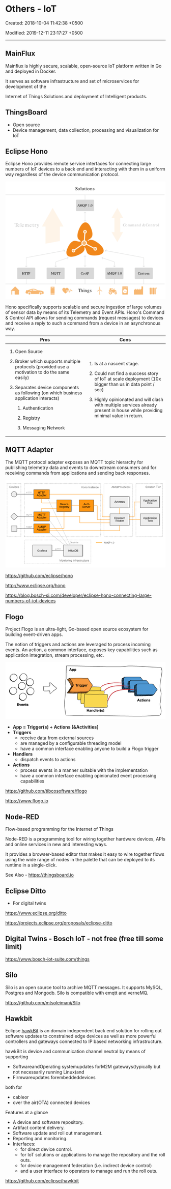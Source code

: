 # Others - IoT

Created: 2018-10-04 11:42:38 +0500

Modified: 2019-12-11 23:17:27 +0500

---

## MainFlux

Mainflux is highly secure, scalable, open-source IoT platform written in Go and deployed in Docker.

It serves as software infrastructure and set of microservices for development of the

Internet of Things Solutions and deployment of Intelligent products.

## ThingsBoard

- Open source
- Device management, data collection, processing and visualization for IoT

## Eclipse Hono

Eclipse Hono provides remote service interfaces for connecting large numbers of IoT devices to a back end and interacting with them in a uniform way regardless of the device communication protocol.

![Telemetry MQTT Solutions AMQP 1.0 CoAP Things AMQP 1.0 Command &Control Custom ](../../media/Technologies-Others-Others---IoT-image1.png)

Hono specifically supports scalable and secure ingestion of large volumes of sensor data by means of its Telemetry and Event APIs. Hono's Command & Control API allows for sending commands (request messages) to devices and receive a reply to such a command from a device in an asynchronous way.

<table>
<colgroup>
<col style="width: 49%" />
<col style="width: 50%" />
</colgroup>
<thead>
<tr class="header">
<th><strong>Pros</strong></th>
<th><strong>Cons</strong></th>
</tr>
</thead>
<tbody>
<tr>
<td><ol class="incremental" type="1">
<li><p>Open Source</p></li>
<li><p>Broker which supports multiple protocols (provided use a motivation to do the same easily)</p></li>
<li><p>Separates device components as following (on which business application interacts)</p>
<ol class="incremental" type="1">
<li><p>Authentication</p></li>
<li><p>Registry</p></li>
<li><p>Messaging Network</p></li>
</ol></li>
</ol></td>
<td><ol class="incremental" type="1">
<li><p>Is at a nascent stage.</p></li>
<li><p>Could not find a success story of IoT at scale deployment (10x bigger than us in data point / sec)</p></li>
<li><p>Highly opinionated and will clash with multiple services already present in house while providing minimal value in return.</p></li>
</ol></td>
</tr>
</tbody>
</table>

## MQTT Adapter

The MQTT protocol adapter exposes an MQTT topic hierarchy for publishing telemetry data and events to downstream consumers and for receiving commands from applications and sending back responses.

![. Devices H TTP MQTT AMQP H TTp Adapter MQTT Adapter AMQP Adapter Grafana Hono Instance Auth Server Device Registry Graphite AMQP Network . Artemis Dispatch Router AMQP 1.0 Solution Tier : Application One Application Two InfluxDB Monitoring Infrastructure . ](../../media/Technologies-Others-Others---IoT-image2.png)

<https://github.com/eclipse/hono>

<http://www.eclipse.org/hono>

<https://blog.bosch-si.com/developer/eclipse-hono-connecting-large-numbers-of-iot-devices>

## Flogo

Project Flogo is an ultra-light, Go-based open source ecosystem for building event-driven apps.

The notion of triggers and actions are leveraged to process incoming events. An action, a common interface, exposes key capabilities such as application integration, stream processing, etc.

![(spelpueH 38 罒 ](../../media/Technologies-Others-Others---IoT-image3.png)

- **App = Trigger(s) + Actions [&Activities]**
- **Triggers**
  - receive data from external sources
  - are managed by a configurable threading model
  - have a common interface enabling anyone to build a Flogo trigger
- **Handlers**
  - dispatch events to actions
- **Actions**
  - process events in a manner suitable with the implementation
  - have a common interface enabling opinionated event processing capabilities

<https://github.com/tibcosoftware/flogo>

<https://www.flogo.io>

## Node-RED

Flow-based programming for the Internet of Things

Node-RED is a programming tool for wiring together hardware devices, APIs and online services in new and interesting ways.

It provides a browser-based editor that makes it easy to wire together flows using the wide range of nodes in the palette that can be deployed to its runtime in a single-click.

See Also - <https://thingsboard.io>

## Eclipse Ditto

- For digital twins

<https://www.eclipse.org/ditto>

<https://projects.eclipse.org/proposals/eclipse-ditto>

## Digital Twins - Bosch IoT - not free (free till some limit)

<https://www.bosch-iot-suite.com/things>

## Silo

Silo is an open source tool to archive MQTT messages. It supports MySQL, Postgres and Mongodb. Silo is compatible with emqtt and verneMQ.

<https://github.com/mtsoleimani/Silo>

## Hawkbit

Eclipse [hawkBit](http://www.eclipse.org/hawkbit/index.html) is an domain independent back end solution for rolling out software updates to constrained edge devices as well as more powerful controllers and gateways connected to IP based networking infrastructure.

hawkBit is device and communication channel neutral by means of supporting

- SoftwareandOperating systemupdates forM2M gateways(typically but not necessarily running Linux)and
- Firmwareupdates forembeddeddevices

both for

- cableor
- over the air(OTA) connected devices

Features at a glance

- A device and software repository.
- Artifact content delivery.
- Software update and roll out management.
- Reporting and monitoring.
- Interfaces:
  - for direct device control.
  - for IoT solutions or applications to manage the repository and the roll outs.
  - for device management federation (i.e. indirect device control)
  - and a user interface to operators to manage and run the roll outs.

<https://github.com/eclipse/hawkbit>
